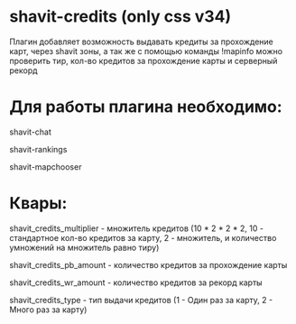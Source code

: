 # shavit-credits (only css v34)

Плагин добавляет возможность выдавать кредиты за прохождение карт, через shavit зоны, а так же с помощью команды !mapinfo можно проверить тир, кол-во кредитов за прохождение карты и серверный рекорд

# Для работы плагина необходимо:

shavit-chat

shavit-rankings

shavit-mapchooser

# Квары:

shavit_credits_multiplier - множитель кредитов (10 * 2 * 2 * 2, 10 - стандартное кол-во кредитов за карту, 2 - множитель, и количество умножений на множитель равно тиру)

shavit_credits_pb_amount - количество кредитов за прохождение карты

shavit_credits_wr_amount - количество кредитов за рекорд карты

shavit_credits_type - тип выдачи кредитов (1 - Один раз за карту, 2 - Много раз за карту)
